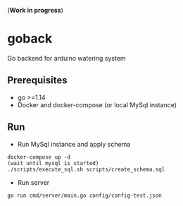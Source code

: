(**Work in progress**)  

# goback  
Go backend for arduino watering system

## Prerequisites  
+ go >=1.14  
+ Docker and docker-compose (or local MySql instance)  

## Run
+ Run MySql instance and apply schema  
```
docker-compose up -d
(wait until mysql is started)
./scripts/execute_sql.sh scripts/create_schema.sql
```  
+ Run server  
```
go run cmd/server/main.go config/config-test.json
```
